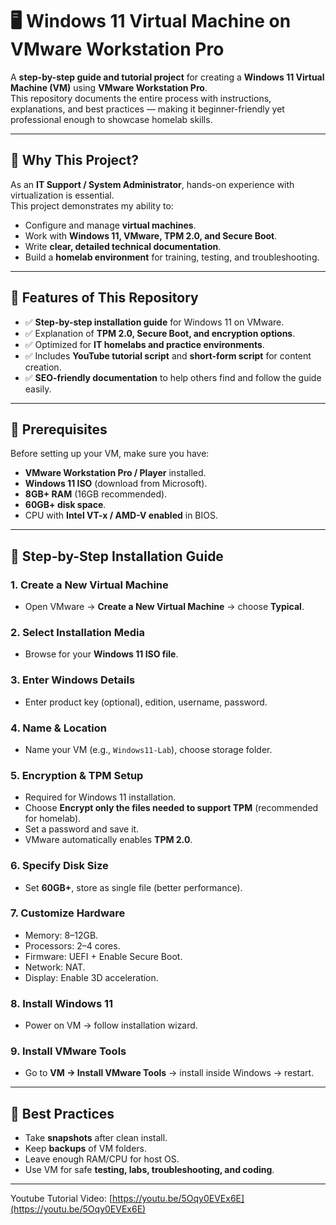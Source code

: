 # 🖥️ Windows 11 Virtual Machine on VMware Workstation Pro

A **step-by-step guide and tutorial project** for creating a **Windows 11 Virtual Machine (VM)** using **VMware Workstation Pro**.  
This repository documents the entire process with instructions, explanations, and best practices — making it beginner-friendly yet professional enough to showcase homelab skills.

---

## 🔹 Why This Project?
As an **IT Support / System Administrator**, hands-on experience with virtualization is essential.  
This project demonstrates my ability to:
- Configure and manage **virtual machines**.
- Work with **Windows 11, VMware, TPM 2.0, and Secure Boot**.
- Write **clear, detailed technical documentation**.
- Build a **homelab environment** for training, testing, and troubleshooting.

---

## 🔹 Features of This Repository
- ✅ **Step-by-step installation guide** for Windows 11 on VMware.  
- ✅ Explanation of **TPM 2.0, Secure Boot, and encryption options**.  
- ✅ Optimized for **IT homelabs and practice environments**.  
- ✅ Includes **YouTube tutorial script** and **short-form script** for content creation.  
- ✅ **SEO-friendly documentation** to help others find and follow the guide easily.  

---

## 🔹 Prerequisites
Before setting up your VM, make sure you have:
- **VMware Workstation Pro / Player** installed.
- **Windows 11 ISO** (download from Microsoft).
- **8GB+ RAM** (16GB recommended).
- **60GB+ disk space**.
- CPU with **Intel VT-x / AMD-V enabled** in BIOS.

---

## 🔹 Step-by-Step Installation Guide

### 1. Create a New Virtual Machine
- Open VMware → **Create a New Virtual Machine** → choose **Typical**.

### 2. Select Installation Media
- Browse for your **Windows 11 ISO file**.

### 3. Enter Windows Details
- Enter product key (optional), edition, username, password.

### 4. Name & Location
- Name your VM (e.g., `Windows11-Lab`), choose storage folder.

### 5. Encryption & TPM Setup
- Required for Windows 11 installation.
- Choose **Encrypt only the files needed to support TPM** (recommended for homelab).
- Set a password and save it.
- VMware automatically enables **TPM 2.0**.

### 6. Specify Disk Size
- Set **60GB+**, store as single file (better performance).

### 7. Customize Hardware
- Memory: 8–12GB.  
- Processors: 2–4 cores.  
- Firmware: UEFI + Enable Secure Boot.  
- Network: NAT.  
- Display: Enable 3D acceleration.  

### 8. Install Windows 11
- Power on VM → follow installation wizard.

### 9. Install VMware Tools
- Go to **VM → Install VMware Tools** → install inside Windows → restart.

---

## 🔹 Best Practices
- Take **snapshots** after clean install.  
- Keep **backups** of VM folders.  
- Leave enough RAM/CPU for host OS.  
- Use VM for safe **testing, labs, troubleshooting, and coding**.  

---

Youtube Tutorial Video: [https://youtu.be/5Oqy0EVEx6E](https://youtu.be/5Oqy0EVEx6E)
